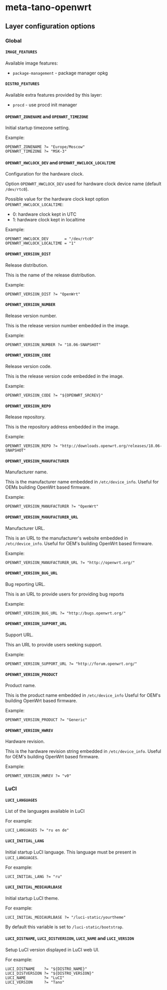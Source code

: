 # meta-tano-openwrt

## Layer configuration options

### Global

#### `IMAGE_FEATURES`

Available image features:
- `package-management` - package manager opkg

#### `DISTRO_FEATURES`

Available extra features provided by this layer:
- `procd` - use procd init manager

#### `OPENWRT_ZONENAME` and `OPENWRT_TIMEZONE`

Initial startup timezone setting.

Example:
```
OPENWRT_ZONENAME ?= "Europe/Moscow"
OPENWRT_TIMEZONE ?= "MSK-3"
```

#### `OPENWRT_HWCLOCK_DEV` and `OPENWRT_HWCLOCK_LOCALTIME`

Configuration for the hardware clock.

Option `OPENWRT_HWCLOCK_DEV` used for hardware clock
device name (default `/dev/rtc0`).

Possible value for the hardware clock kept option `OPENWRT_HWCLOCK_LOCALTIME`:
- 0: hardware clock kept in UTC
- 1: hardware clock kept in localtime

Example:
```
OPENWRT_HWCLOCK_DEV       = "/dev/rtc0"
OPENWRT_HWCLOCK_LOCALTIME = "1"
```

#### `OPENWRT_VERSION_DIST`

Release distribution.

This is the name of the release distribution.

Example:
```
OPENWRT_VERSION_DIST ?= "OpenWrt"
```

#### `OPENWRT_VERSION_NUMBER`

Release version number.

This is the release version number embedded in the image.

Example:
```
OPENWRT_VERSION_NUMBER ?= "18.06-SNAPSHOT"
```

#### `OPENWRT_VERSION_CODE`

Release version code.

This is the release version code embedded in the image.

Example:
```
OPENWRT_VERSION_CODE ?= "${OPENWRT_SRCREV}"
```

#### `OPENWRT_VERSION_REPO`

Release repository.

This is the repository address embedded in the image.

Example:
```
OPENWRT_VERSION_REPO ?= "http://downloads.openwrt.org/releases/18.06-SNAPSHOT"
```

#### `OPENWRT_VERSION_MANUFACTURER`

Manufacturer name.

This is the manufacturer name embedded in `/etc/device_info`.
Useful for OEMs building OpenWrt based firmware.

Example:
```
OPENWRT_VERSION_MANUFACTURER ?= "OpenWrt"
```

#### `OPENWRT_VERSION_MANUFACTURER_URL`

Manufacturer URL.

This is an URL to the manufacturer's website embedded in `/etc/device_info`.
Useful for OEM's building OpenWrt based firmware.

Example:
```
OPENWRT_VERSION_MANUFACTURER_URL ?= "http://openwrt.org/"
```

#### `OPENWRT_VERSION_BUG_URL`

Bug reporting URL.

This is an URL to provide users for providing bug reports

Example:
```
OPENWRT_VERSION_BUG_URL ?= "http://bugs.openwrt.org/"
```

#### `OPENWRT_VERSION_SUPPORT_URL`

Support URL.

This an URL to provide users seeking support.

Example:
```
OPENWRT_VERSION_SUPPORT_URL ?= "http://forum.openwrt.org/"
```

#### `OPENWRT_VERSION_PRODUCT`

Product name.

This is the product name embedded in `/etc/device_info`
Useful for OEM's building OpenWrt based firmware.

Example:
```
OPENWRT_VERSION_PRODUCT ?= "Generic"
```

#### `OPENWRT_VERSION_HWREV`

Hardware revision.

This is the hardware revision string embedded in `/etc/device_info`.
Useful for OEM's building OpenWrt based firmware.

Example:
```
OPENWRT_VERSION_HWREV ?= "v0"
```


### LuCI

#### `LUCI_LANGUAGES`

List of the languages available in LuCI

For example:
```
LUCI_LANGUAGES ?= "ru en de"
```

#### `LUCI_INITIAL_LANG`

Initial startup LuCI language. This language must be present in `LUCI_LANGUAGES`.

For example:
```
LUCI_INITIAL_LANG ?= "ru"
```

#### `LUCI_INITIAL_MEDIAURLBASE`

Initial startup LuCI theme.

For example:
```
LUCI_INITIAL_MEDIAURLBASE ?= "/luci-static/yourtheme"
```

By default this variable is set to `/luci-static/bootstrap`.

#### `LUCI_DISTNAME`, `LUCI_DISTVERSION`, `LUCI_NAME` and `LUCI_VERSION`

Setup LuCI version displayed in LuCI web UI.

For example:
```
LUCI_DISTNAME    ?= "${DISTRO_NAME}"
LUCI_DISTVERSION ?= "${DISTRO_VERSION}"
LUCI_NAME        ?= "LuCI"
LUCI_VERSION     ?= "Tano"
```
